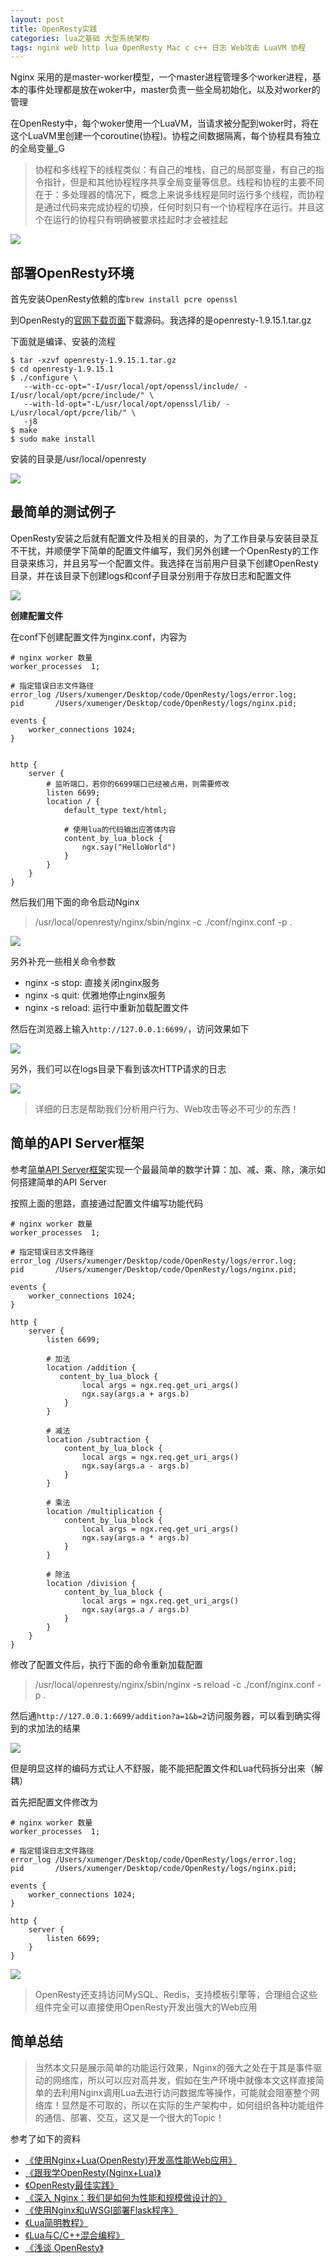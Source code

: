 ```yaml
---
layout: post
title: OpenResty实践
categories: lua之基础 大型系统架构 
tags: nginx web http lua OpenResty Mac c c++ 日志 Web攻击 LuaVM 协程
---
```


Nginx 采用的是master-worker模型，一个master进程管理多个worker进程，基本的事件处理都是放在woker中，master负责一些全局初始化，以及对worker的管理

在OpenResty中，每个woker使用一个LuaVM，当请求被分配到woker时，将在这个LuaVM里创建一个coroutine(协程)。协程之间数据隔离，每个协程具有独立的全局变量\_G

>协程和多线程下的线程类似：有自己的堆栈，自己的局部变量，有自己的指令指针，但是和其他协程程序共享全局变量等信息。线程和协程的主要不同在于：多处理器的情况下，概念上来说多线程是同时运行多个线程，而协程是通过代码来完成协程的切换，任何时刻只有一个协程程序在运行。并且这个在运行的协程只有明确被要求挂起时才会被挂起

![](../media/image/2018-06-13/00.jpg)

## 部署OpenResty环境

首先安装OpenResty依赖的库`brew install pcre openssl`

到OpenResty的[官网下载页面](http://openresty.org/cn/download.html)下载源码。我选择的是openresty-1.9.15.1.tar.gz

下面就是编译、安装的流程

```
$ tar -xzvf openresty-1.9.15.1.tar.gz
$ cd openresty-1.9.15.1
$ ./configure \
   --with-cc-opt="-I/usr/local/opt/openssl/include/ -I/usr/local/opt/pcre/include/" \
   --with-ld-opt="-L/usr/local/opt/openssl/lib/ -L/usr/local/opt/pcre/lib/" \
   -j8
$ make
$ sudo make install
```

安装的目录是/usr/local/openresty

![](../media/image/2018-06-13/01.png)

## 最简单的测试例子

OpenResty安装之后就有配置文件及相关的目录的，为了工作目录与安装目录互不干扰，并顺便学下简单的配置文件编写，我们另外创建一个OpenResty的工作目录来练习，并且另写一个配置文件。我选择在当前用户目录下创建OpenResty目录，并在该目录下创建logs和conf子目录分别用于存放日志和配置文件

![](../media/image/2018-06-13/02.png)

**创建配置文件**

在conf下创建配置文件为nginx.conf，内容为

```nginx
# nginx worker 数量
worker_processes  1;

# 指定错误日志文件路径
error_log /Users/xumenger/Desktop/code/OpenResty/logs/error.log;
pid       /Users/xumenger/Desktop/code/OpenResty/logs/nginx.pid;

events {
    worker_connections 1024;
}


http {
    server {
        # 监听端口，若你的6699端口已经被占用，则需要修改
        listen 6699;
        location / {
            default_type text/html;

            # 使用lua的代码输出应答体内容
            content_by_lua_block {
                ngx.say("HelloWorld")
            }
        }
    }
}
```

然后我们用下面的命令启动Nginx

>/usr/local/openresty/nginx/sbin/nginx -c ./conf/nginx.conf -p .

![](../media/image/2018-06-13/03.png)

另外补充一些相关命令参数

* nginx -s stop: 直接关闭nginx服务
* nginx -s quit: 优雅地停止nginx服务
* nginx -s reload: 运行中重新加载配置文件

然后在浏览器上输入`http://127.0.0.1:6699/`，访问效果如下

![](../media/image/2018-06-13/04.png)

另外，我们可以在logs目录下看到该次HTTP请求的日志

![](../media/image/2018-06-13/05.png)

>详细的日志是帮助我们分析用户行为、Web攻击等必不可少的东西！

## 简单的API Server框架

参考[简单API Server框架](https://moonbingbing.gitbooks.io/openresty-best-practices/content/openresty/simple_api.html)实现一个最最简单的数学计算：加、减、乘、除，演示如何搭建简单的API Server

按照上面的思路，直接通过配置文件编写功能代码

```nginx
# nginx worker 数量
worker_processes  1;

# 指定错误日志文件路径
error_log /Users/xumenger/Desktop/code/OpenResty/logs/error.log;
pid       /Users/xumenger/Desktop/code/OpenResty/logs/nginx.pid;

events {
    worker_connections 1024;
}

http {
    server {
        listen 6699;

        # 加法
        location /addition {
           content_by_lua_block {
                local args = ngx.req.get_uri_args()
                ngx.say(args.a + args.b)
            }
        }

        # 减法
        location /subtraction {
            content_by_lua_block {
                local args = ngx.req.get_uri_args()
                ngx.say(args.a - args.b)
            }
        }

        # 乘法
        location /multiplication {
            content_by_lua_block {
                local args = ngx.req.get_uri_args()
                ngx.say(args.a * args.b)
            }
        }

        # 除法
        location /division {
            content_by_lua_block {
                local args = ngx.req.get_uri_args()
                ngx.say(args.a / args.b)
            }
        }
    }
}
```

修改了配置文件后，执行下面的命令重新加载配置

>/usr/local/openresty/nginx/sbin/nginx -s reload -c ./conf/nginx.conf -p .

然后通`http://127.0.0.1:6699/addition?a=1&b=2`访问服务器，可以看到确实得到的求加法的结果

![](../media/image/2018-06-13/06.png)

但是明显这样的编码方式让人不舒服，能不能把配置文件和Lua代码拆分出来（解耦）

首先把配置文件修改为

```nginx
# nginx worker 数量
worker_processes  1;

# 指定错误日志文件路径
error_log /Users/xumenger/Desktop/code/OpenResty/logs/error.log;
pid       /Users/xumenger/Desktop/code/OpenResty/logs/nginx.pid;

events {
    worker_connections 1024;
}

http {
    server {
        listen 6699;
    }
}
```

![](../media/image/2018-06-13/07.png)

>OpenResty还支持访问MySQL、Redis，支持模板引擎等，合理组合这些组件完全可以直接使用OpenResty开发出强大的Web应用

## 简单总结

>当然本文只是展示简单的功能运行效果，Nginx的强大之处在于其是事件驱动的网络库，所以可以应对高并发，假如在生产环境中就像本文这样直接简单的去利用Nginx调用Lua去进行访问数据库等操作，可能就会阻塞整个网络库！显然是不可取的，所以在实际的生产架构中，如何组织各种功能组件的通信、部署、交互，这又是一个很大的Topic！

参考了如下的资料

* [《使用Nginx+Lua(OpenResty)开发高性能Web应用》](http://jinnianshilongnian.iteye.com/blog/2280928)
* [《跟我学OpenResty(Nginx+Lua)》](http://jinnianshilongnian.iteye.com/blog/2190344)
* [《OpenResty最佳实践》](https://moonbingbing.gitbooks.io/openresty-best-practices/content/)
* [《深入 Nginx：我们是如何为性能和规模做设计的》](http://blog.jobbole.com/88766/)
* [《使用Nginx和uWSGI部署Flask程序》](http://www.xumenger.com/nginx-flask-python-20180331/)
* [《Lua简明教程》](http://www.xumenger.com/lua-20180126/)
* [《Lua与C/C++混合编程》](http://www.xumenger.com/lua-c-cpp-20180202/)
* [《浅谈 OpenResty》](http://www.linkedkeeper.com/detail/blog.action?bid=1034)

